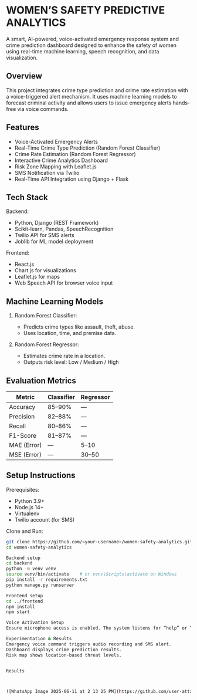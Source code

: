 WOMEN’S SAFETY PREDICTIVE ANALYTICS
===================================

A smart, AI-powered, voice-activated emergency response system and crime prediction dashboard designed to enhance the safety of women using real-time machine learning, speech recognition, and data visualization.

Overview
--------

This project integrates crime type prediction and crime rate estimation with a voice-triggered alert mechanism. It uses machine learning models to forecast criminal activity and allows users to issue emergency alerts hands-free via voice commands.

Features
--------

- Voice-Activated Emergency Alerts
- Real-Time Crime Type Prediction (Random Forest Classifier)
- Crime Rate Estimation (Random Forest Regressor)
- Interactive Crime Analytics Dashboard
- Risk Zone Mapping with Leaflet.js
- SMS Notification via Twilio
- Real-Time API Integration using Django + Flask

Tech Stack
----------

Backend:
- Python, Django (REST Framework)
- Scikit-learn, Pandas, SpeechRecognition
- Twilio API for SMS alerts
- Joblib for ML model deployment

Frontend:
- React.js
- Chart.js for visualizations
- Leaflet.js for maps
- Web Speech API for browser voice input

Machine Learning Models
------------------------

1. Random Forest Classifier:
   - Predicts crime types like assault, theft, abuse.
   - Uses location, time, and premise data.

2. Random Forest Regressor:
   - Estimates crime rate in a location.
   - Outputs risk level: Low / Medium / High

Evaluation Metrics
------------------

| Metric        | Classifier | Regressor |
|---------------|------------|-----------|
| Accuracy      | 85–90%     | —         |
| Precision     | 82–88%     | —         |
| Recall        | 80–86%     | —         |
| F1-Score      | 81–87%     | —         |
| MAE (Error)   | —          | 5–10      |
| MSE (Error)   | —          | 30–50     |

Setup Instructions
------------------

Prerequisites:
- Python 3.9+
- Node.js 14+
- Virtualenv
- Twilio account (for SMS)

Clone and Run:

```bash
git clone https://github.com/<your-username>/women-safety-analytics.git
cd women-safety-analytics

Backend setup
cd backend
python -m venv venv
source venv/bin/activate    # or venv\Scripts\activate on Windows
pip install -r requirements.txt
python manage.py runserver

Frontend setup
cd ../frontend
npm install
npm start

Voice Activation Setup
Ensure microphone access is enabled. The system listens for “help” or “danger” and automatically sends emergency alerts and starts recording.

Experimentation & Results
Emergency voice command triggers audio recording and SMS alert.
Dashboard displays crime prediction results.
Risk map shows location-based threat levels.


Results



![WhatsApp Image 2025-06-11 at 2 13 25 PM](https://github.com/user-attachments/assets/2c593de9-836d-4ea8-a7e2-f9976d34523b)
